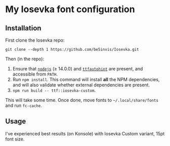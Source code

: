 # My Iosevka font configuration

## Installation

First clone the Iosevka repo:
```
git clone --depth 1 https://github.com/be5invis/Iosevka.git
```
Then (in the repo):

1. Ensure that [`nodejs`](http://nodejs.org) (≥ 14.0.0) and [`ttfautohint`](http://www.freetype.org/ttfautohint/) are present, and accessible from `PATH`.
2. Run `npm install`. This command will install **all** the NPM dependencies, and will also validate whether external dependencies are present.
3. `npm run build -- ttf::iosevka-custom`.

This will take some time. Once done, move fonts to `~/.local/share/fonts` and run `fc-cache`.

## Usage

I've experienced best results (on Konsole) with Iosevka Custom variant, 15pt font size.

